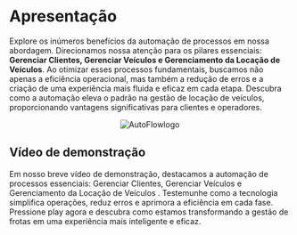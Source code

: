 # Apresentação
Explore os inúmeros benefícios da automação de processos em nossa abordagem. Direcionamos nossa atenção para os pilares essenciais: **Gerenciar Clientes, Gerenciar Veículos e Gerenciamento da Locação de Veículos**. Ao otimizar esses processos fundamentais, buscamos não apenas a eficiência operacional, mas também a redução de erros e a criação de uma experiência mais fluida e eficaz em cada etapa. Descubra como a automação eleva o padrão na gestão de locação de veículos, proporcionando vantagens significativas para clientes e operadores.

<p align="center">
  <img src="https://github.com/ICEI-PUC-Minas-PMV-SI/pmv-si-2023-2-pe2-t4-autoflow4/assets/125522668/4e755269-f3d0-4fc9-9865-031b0a7939a7" alt="AutoFlowlogo">
</p>

## Vídeo de demonstração

<p>Em nosso breve vídeo de demonstração, destacamos a automação de processos essenciais: Gerenciar Clientes, Gerenciar Veículos e Gerenciamento da Locação de Veículos . Testemunhe como a tecnologia simplifica operações, reduz erros e aprimora a eficiência em cada fase. Pressione play agora e descubra como estamos transformando a gestão de frotas em uma experiência mais inteligente e eficaz. </p>
